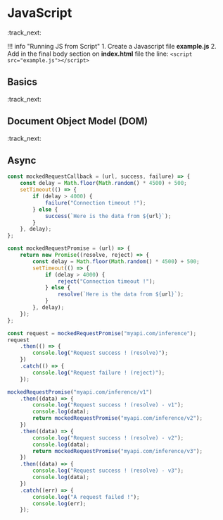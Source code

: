 # JavaScript

:track_next:

!!! info "Running JS from Script"
    1. Create a Javascript file **example.js** 2. Add in the final body section on **index.html** file the line: `<script src="example.js"></script>`

## Basics

:track_next:

## Document Object Model (DOM)

:track_next:

## Async

```js title="Using callbacks functions" linenums="1"
const mockedRequestCallback = (url, success, failure) => {
    const delay = Math.floor(Math.random() * 4500) + 500;
    setTimeout(() => {
        if (delay > 4000) {
            failure("Connection timeout !");
        } else {
            success(`Here is the data from ${url}`);
        }
    }, delay);
};
```

```js title="Using promises" linenums="1"
const mockedRequestPromise = (url) => {
    return new Promise((resolve, reject) => {
        const delay = Math.floor(Math.random() * 4500) + 500;
        setTimeout(() => {
            if (delay > 4000) {
                reject("Connection timeout !");
            } else {
                resolve(`Here is the data from ${url}`);
            }
        }, delay);
    });
};

const request = mockedRequestPromise("myapi.com/inference");
request
    .then(() => {
        console.log("Request success ! (resolve)");
    })
    .catch(() => {
        console.log("Request failure ! (reject)");
    });
```

```js title="Multiple requests using promise" linenums="1"
mockedRequestPromise("myapi.com/inference/v1")
    .then((data) => {
        console.log("Request success ! (resolve) - v1");
        console.log(data);
        return mockedRequestPromise("myapi.com/inference/v2");
    })
    .then((data) => {
        console.log("Request success ! (resolve) - v2");
        console.log(data);
        return mockedRequestPromise("myapi.com/inference/v3");
    })
    .then((data) => {
        console.log("Request success ! (resolve) - v3");
        console.log(data);
    })
    .catch((err) => {
        console.log("A request failed !");
        console.log(err);
    });
```
